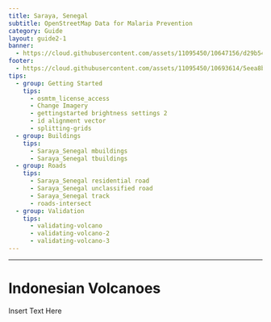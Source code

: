 ```yaml
---
title: Saraya, Senegal 
subtitle: OpenStreetMap Data for Malaria Prevention
category: Guide
layout: guide2-1
banner: 
  - https://cloud.githubusercontent.com/assets/11095450/10647156/d29b5470-7804-11e5-8f79-5ca8d926ba93.png
footer:
  - https://cloud.githubusercontent.com/assets/11095450/10693614/5eea8b54-7967-11e5-9097-5a829e8c5478.png
tips:
  - group: Getting Started
    tips:
      - osmtm_license_access
      - Change Imagery
      - gettingstarted brightness settings 2
      - id alignment vector
      - splitting-grids
  - group: Buildings
    tips:
      - Saraya_Senegal mbuildings
      - Saraya_Senegal tbuildings
  - group: Roads
    tips:
      - Saraya_Senegal residential road
      - Saraya_Senegal unclassified road
      - Saraya_Senegal track
      - roads-intersect	
  - group: Validation
    tips:
      - validating-volcano
      - validating-volcano-2
      - validating-volcano-3
---
```


<div id="test" class="col-lg-5 col-sm-6">
<hr class="section-heading-spacer">
<div class="clearfix"></div>

<h1 class="section-heading">Indonesian Volcanoes</h1>

Insert Text Here

</div>
